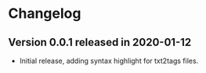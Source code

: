 # Changelog

## Version 0.0.1 released in 2020-01-12

- Initial release, adding syntax highlight for txt2tags files.
